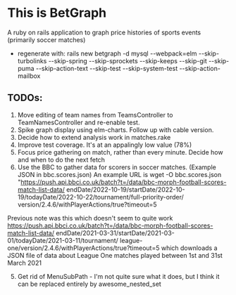 # This is BetGraph

A ruby on rails application to graph price histories of sports events
(primarily soccer matches)

* regenerate with:
  rails new betgraph -d mysql --webpack=elm --skip-turbolinks --skip-spring --skip-sprockets
  --skip-keeps --skip-git --skip-puma --skip-action-text --skip-test --skip-system-test
  --skip-action-mailbox

TODOs:
------
1. Move editing of team names from TeamsController to TeamNamesController and re-enable test.
2. Spike graph display using elm-charts. Follow up with cable version.
3. Decide how to extend analysis work in matches.rake
4. Improve test coverage. It's at an appalingly low value (78%)
5. Focus price gathering on match, rather than every minute. Decide how and when to do the next fetch
6. Use the BBC to gather data for scorers in soccer matches. (Example JSON in bbc.scores.json)
   An example URL is
   wget -O bbc.scores.json "https://push.api.bbci.co.uk/batch?t=/data/bbc-morph-football-scores-match-list-data/
   endDate/2022-10-19/startDate/2022-10-19/todayDate/2022-10-22/tournament/full-priority-order/
   version/2.4.6/withPlayerActions/true?timeout=5

Previous note was this which doesn't seem to quite work
https://push.api.bbci.co.uk/batch?t=/data/bbc-morph-football-scores-match-list-data/
endDate/2021-03-31/startDate/2021-03-01/todayDate/2021-03-11/tournament/
league-one/version/2.4.6/withPlayerActions/true?timeout=5
which downloads a JSON file of data about League One matches played between 1st and 31st March 2021

5. Get rid of MenuSubPath - I'm not quite sure what it does, but I think it can be replaced entirely by awesome_nested_set


